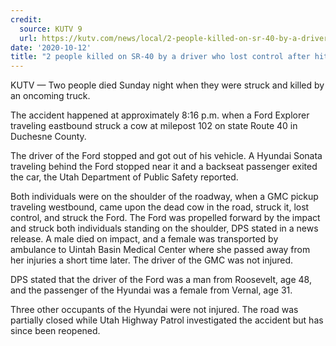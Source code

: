 ```yaml
---
credit:
  source: KUTV 9
  url: https://kutv.com/news/local/2-people-killed-on-sr-40-by-a-driver-who-lost-control-after-hitting-a-cow-in-the-roadway
date: '2020-10-12'
title: "2 people killed on SR-40 by a driver who lost control after hitting a cow in the roadway"
---
```

KUTV — Two people died Sunday night when they were struck and killed by an oncoming truck.

The accident happened at approximately 8:16 p.m. when a Ford Explorer traveling eastbound struck a cow at milepost 102 on state Route 40 in Duchesne County.

The driver of the Ford stopped and got out of his vehicle. A Hyundai Sonata traveling behind the Ford stopped near it and a backseat passenger exited the car, the Utah Department of Public Safety reported.

Both individuals were on the shoulder of the roadway, when a GMC pickup traveling westbound, came upon the dead cow in the road, struck it, lost control, and struck the Ford. The Ford was propelled forward by the impact and struck both individuals standing on the shoulder, DPS stated in a news release.
A male died on impact, and a female was transported by ambulance to Uintah Basin Medical Center where she passed away from her injuries a short time later. The driver of the GMC was not injured.

DPS stated that the driver of the Ford was a man from Roosevelt, age 48, and the passenger of the Hyundai was a female from Vernal, age 31.

Three other occupants of the Hyundai were not injured. The road was partially closed while Utah Highway Patrol investigated the accident but has since been reopened.
